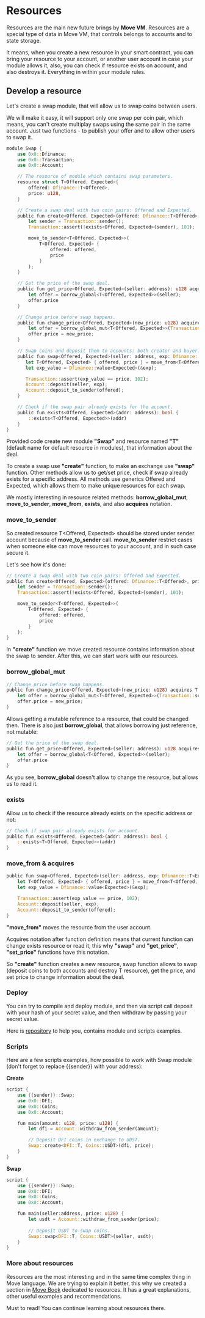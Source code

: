 # Resources

Resources are the main new future brings by **Move VM**. Resources are a special type of data in Move VM, that controls belongs to accounts and to state storage.

It means, when you create a new resource in your smart contract, you can bring your resource to your account, or another user account in case your module allows it, also, you can check if resource exists on account, and also destroys it. Everything in within your module rules.

## Develop a resource

Let's create a swap module, that will allow us to swap coins between users.

We will make it easy, it will support only one swap per coin pair, which means, you can't create multiplay swaps using the same pair in the same account. Just two functions - to publish your offer and to allow other users to swap it.

```rust
module Swap {
    use 0x0::Dfinance;
    use 0x0::Transaction;
    use 0x0::Account;

    // The resource of module which contains swap parameters.
    resource struct T<Offered, Expected>{
        offered: Dfinance::T<Offered>,
        price: u128,
    }

    // Create a swap deal with two coin pairs: Offered and Expected.
    public fun create<Offered, Expected>(offered: Dfinance::T<Offered>, price: u128) {
        let sender = Transaction::sender();
        Transaction::assert(!exists<Offered, Expected>(sender), 101);

        move_to_sender<T<Offered, Expected>>(
            T<Offered, Expected> {
                offered: offered,
                price
            }
        );
    }

    // Get the price of the swap deal.
    public fun get_price<Offered, Expected>(seller: address): u128 acquires T {
        let offer = borrow_global<T<Offered, Expected>>(seller);
        offer.price
    }

    // Change price before swap happens.
    public fun change_price<Offered, Expected>(new_price: u128) acquires T {
        let offer = borrow_global_mut<T<Offered, Expected>>(Transaction::sender());
        offer.price = new_price;
    }

    // Swap coins and deposit them to accounts: both creator and buyer.
    public fun swap<Offered, Expected>(seller: address, exp: Dfinance::T<Expected>) acquires T {
       let T<Offered, Expected> { offered, price } = move_from<T<Offered, Expected>>(seller);
       let exp_value = Dfinance::value<Expected>(&exp);

       Transaction::assert(exp_value == price, 102);
       Account::deposit(seller, exp);
       Account::deposit_to_sender(offered);
    }

    // Check if the swap pair already exists for the account.
    public fun exists<Offered, Expected>(addr: address): bool {
        ::exists<T<Offered, Expected>>(addr)
    }
}
```

Provided code create new module **"Swap"** and resource named **"T"** \(default name for default resource in modules\), that information about the deal.

To create a swap use **"create"** function, to make an exchange use **"swap"** function. Other methods allow us to get/set price, check if swap already exists for a specific address. All methods use generics Offered and Expected, which allows them to make unique resources for each swap.

We mostly interesting in resource related methods: **borrow\_global\_mut**, **move\_to\_sender**, **move\_from**, **exists**, and also **acquires** notation.

### move\_to\_sender

So created resource T<Offered, Expected> should be stored under sender account because of **move\_to\_sender** call. **move\_to\_sender** restrict cases when someone else can move resources to your account, and in such case secure it.

Let's see how it's done:

```rust
// Create a swap deal with two coin pairs: Offered and Expected.
public fun create<Offered, Expected>(offered: Dfinance::T<Offered>, price: u128) {
    let sender = Transaction::sender();
    Transaction::assert(!exists<Offered, Expected>(sender), 101);

    move_to_sender<T<Offered, Expected>>(
        T<Offered, Expected> {
            offered: offered,
            price
        }
    );
}
```

In **"create"** function we move created resource contains information about the swap to sender. After this, we can start work with our resources.

### borrow\_global\_mut

```rust
// Change price before swap happens.
public fun change_price<Offered, Expected>(new_price: u128) acquires T {
    let offer = borrow_global_mut<T<Offered, Expected>>(Transaction::sender());
    offer.price = new_price;
}
```

Allows getting a mutable reference to a resource, that could be changed then. There is also just **borrow\_global**, that allows borrowing just reference, not mutable:

```rust
// Get the price of the swap deal.
public fun get_price<Offered, Expected>(seller: address): u128 acquires T {
    let offer = borrow_global<T<Offered, Expected>>(seller);
    offer.price
}
```

As you see, **borrow\_global** doesn't allow to change the resource, but allows us to read it.
### exists

Allow us to check if the resource already exists on the specific address or not:

```rust
// Check if swap pair already exists for account.
public fun exists<Offered, Expected>(addr: address): bool {
    ::exists<T<Offered, Expected>>(addr)
}
```

### move_from & acquires

```rust
public fun swap<Offered, Expected>(seller: address, exp: Dfinance::T<Expected>) acquires T {
    let T<Offered, Expected> { offered, price } = move_from<T<Offered, Expected>>(seller);
    let exp_value = Dfinance::value<Expected>(&exp);

    Transaction::assert(exp_value == price, 102);
    Account::deposit(seller, exp);
    Account::deposit_to_sender(offered);
}
```

**"move_from"** moves the resource from the user account.

Acquires notation after function definition means that current function can change exists resource or read it, this why **"swap"** and **"get_price"**, **"set_price"** functions have this notation.

So **"create"** function creates a new resource, swap function allows to swap (deposit coins to both accounts and destroy T resource), get the price, and set price to change information about the deal.

### Deploy

You can try to compile and deploy module, and then via script call deposit with your hash of your secret value, and then withdraw by passing your secret value.

Here is [repository](https://github.com/borispovod/cold-storage-example) to help you, contains module and scripts examples.

### Scripts

Here are a few scripts examples, how possible to work with Swap module (don't forget to replace {{sender}} with your address):

**Create**

```rust
script {
    use {{sender}}::Swap;
    use 0x0::DFI;
    use 0x0::Coins;
    use 0x0::Account;

    fun main(amount: u128, price: u128) {
        let dfi = Account::withdraw_from_sender(amount);

        // Deposit DFI coins in exchange to UDST.
        Swap::create<DFI::T, Coins::USDT>(dfi, price);
    }
}
```

**Swap**

```rust
script {
    use {{sender}}::Swap;
    use 0x0::DFI;
    use 0x0::Coins;
    use 0x0::Account;

    fun main(seller:address, price: u128) {
        let usdt = Account::withdraw_from_sender(price);
        
        // Deposit USDT to swap coins.
        Swap::swap<DFI::T, Coins::USDT>(seller, usdt);
    }
}
```

### More about resources

Resources are the most interesting and in the same time complex thing in Move language. We are trying to explain it better, this why 
we created a section in [Move Book](https://move-book.com/chapters/resource.html) dedicated to resources. It has a great explanations, other useful examples and recommendations.

Must to read! You can continue learning about resources there.
